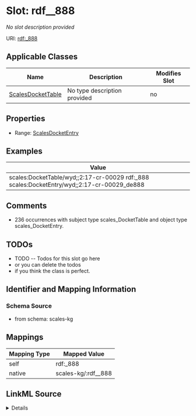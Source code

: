 

# Slot: rdf__888


_No slot description provided_





URI: [rdf:_888](http://www.w3.org/1999/02/22-rdf-syntax-ns#_888)



<!-- no inheritance hierarchy -->





## Applicable Classes

| Name | Description | Modifies Slot |
| --- | --- | --- |
| [ScalesDocketTable](../classes/ScalesDocketTable.md) | No type description provided |  no  |







## Properties

* Range: [ScalesDocketEntry](../classes/ScalesDocketEntry.md)






## Examples

| Value |
| --- |
| scales:DocketTable/wyd;;2:17-cr-00029 rdf:_888 scales:DocketEntry/wyd;;2:17-cr-00029_de888 |

## Comments

* 236 occurrences with subject type scales_DocketTable and object type scales_DocketEntry.

## TODOs

* TODO -- Todos for this slot go here
* or you can delete the todos
* if you think the class is perfect.

## Identifier and Mapping Information







### Schema Source


* from schema: scales-kg




## Mappings

| Mapping Type | Mapped Value |
| ---  | ---  |
| self | rdf:_888 |
| native | scales-kg/:rdf__888 |




## LinkML Source

<details>
```yaml
name: rdf__888
description: No slot description provided
todos:
- TODO -- Todos for this slot go here
- or you can delete the todos
- if you think the class is perfect.
comments:
- 236 occurrences with subject type scales_DocketTable and object type scales_DocketEntry.
examples:
- value: scales:DocketTable/wyd;;2:17-cr-00029 rdf:_888 scales:DocketEntry/wyd;;2:17-cr-00029_de888
from_schema: scales-kg
rank: 1000
slot_uri: rdf:_888
alias: rdf__888
domain_of:
- scales_DocketTable
range: scales_DocketEntry

```
</details>